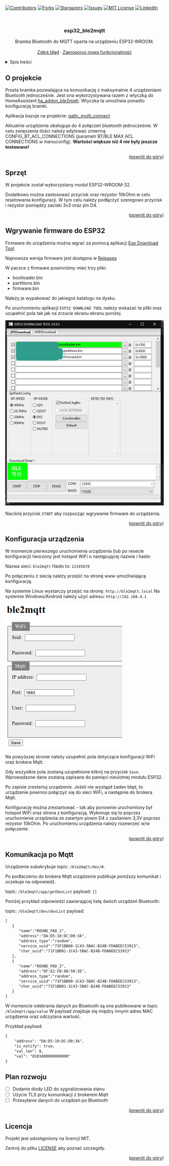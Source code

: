 <div id="top"></div>

[![Contributors][contributors-shield]][contributors-url]
[![Forks][forks-shield]][forks-url]
[![Stargazers][stars-shield]][stars-url]
[![Issues][issues-shield]][issues-url]
[![MIT License][license-shield]][license-url]
[![LinkedIn][linkedin-shield]][linkedin-url]



<br />
<div align="center">

<h3 align="center">esp32_ble2mqtt</h3>

  <p align="center">
    Bramka Bluetooth do MQTT oparta na urządzeniu ESP32-WROOM.
    <br />
    <br />
    <a href="https://github.com/blizniukp/esp32_ble2mqtt/issues">Zgłoś błąd</a>
    ·
    <a href="https://github.com/blizniukp/esp32_ble2mqtt/issues">Zaproponuj nową funkcjonalność</a>
  </p>
</div>



<details>
  <summary>Spis treści</summary>
  <ol>
    <li><a href="#o-projekcie">O projekcie</a></li>
    <li><a href="#sprzęt">Sprzęt</a></li>
    <li><a href="#wgrywanie-firmware-do-esp32">Wgrywanie firmware do ESP32</a></li>
    <li><a href="#konfiguracja-urządzenia">Konfiguracja urządzenia</a></li>
    <li><a href="#komunikacja-po-mqtt">Komunikacja po Mqtt</a></li>
    <li><a href="#plan-rozwoju">Plan rozwoju</a></li>
    <li><a href="#licencja">Licencja</a></li>
  </ol>
</details>



<!-- ABOUT THE PROJECT -->
## O projekcie


Prosta bramka pozwalająca na komunikację z maksymalnie 4 urządzeniami Bluetooth jednocześnie. 
Jest ona wykorzystywana razem z wtyczką do HomeAssistant [ha_addon_ble2mqtt](https://github.com/blizniukp/ha_addon_ble2mqtt). Wtyczka ta umożliwia ponadto konfigurację bramki.


Aplikacja bazuje na projekcie: [gattc_multi_connect](https://github.com/espressif/esp-idf/tree/22c82a4e28ec331a3f46e0a8f757f6b535f83cc4/examples/bluetooth/bluedroid/ble/gattc_multi_connect)

Aktualnie urządzenie obsługuje do 4 połączeń bluetooth jednocześnie. W celu zwięszenia ilości należy edytować zmienną CONFIG_BT_ACL_CONNECTIONS (parametr BT/BLE MAX ACL CONNECTIONS w menuconfig). 
**Wartości większe niż 4 nie były jeszcze testowane!**

<p align="right">(<a href="#top">powrót do góry</a>)</p>


## Sprzęt

W projekcie został wykorzystany moduł ESP32-WROOM-32.

Dodatkowo można zastosować przycisk oraz rezystor 10kOhm w celu resetowania konfiguracji.
W tym celu należy podłączyć szeregowo przycisk i rezystor pomiędzy zaciski 3v3 oraz pin D4.

<p align="right">(<a href="#top">powrót do góry</a>)</p>


## Wgrywanie firmware do ESP32

Firmware do urządzenia można wgrać za pomocą aplikacji [Esp Download Tool](https://www.espressif.com/en/support/download/other-tools)

Najnowsza wersja firmware jest dostępna w [Releases](https://github.com/blizniukp/esp32_ble2mqtt/releases)


W paczce z firmware powinniśmy mieć trzy pliki:
- bootloader.bin
- partitions.bin
- firmware.bin

Należy je wypakować do jakiegoś katalogu na dysku.

Po uruchomieniu aplikacji `ESP32 DOWNLOAD TOOL` należy wskazać te pliki oraz uzupełnić pola tak jak na zrzucie ekranu ekranu poniżej.

![esp32_download_tool](/img/esp32_download_tool.png)

Naciśnij przycisk `START` aby rozpocząć wgrywanie firmware do urządzenia.

<p align="right">(<a href="#top">powrót do góry</a>)</p>


## Konfiguracja urządzenia

W momencie pierwszego uruchomienia urządzenia (lub po resecie konfiguracji) tworzony jest hotspot WiFi o następującej nazwie i haśle:

Nazwa sieci: `ble2mqtt`
Hasło to: `12345678`

Po połączeniu z siecią należy przejść na stronę www umożliwiającą konfigurację.

Na systemie Linux wystarczy przejść na stronę: `http://ble2mqtt.local`
Na systemie Windows/Android należy użyć adresu: `http://192.168.4.1`


![ble2mqtt_webpage](/img/ble2mqtt_webpage.png)

Na powyższej stronie należy uzupełnić pola dotyczące konfiguracji WiFi oraz brokera Mqtt.

Gdy wszystkie pola zostaną uzupełnione kliknij na przycisk `Save`. Wprowadzone dane zostaną zapisane do pamięci nieulotnej modułu ESP32.

Po zapisie zrestartuj urządzenie. Jeżeli nie wystąpił żaden błąd, to urządzenie powinno połączyć się do sieci WiFi, a następnie do brokera Mqtt.

Konfigurację można zrestartować - tak aby ponownie uruchomiony był hotspot WiFi oraz strona z konfiguracją. 
Wykonuje się to poprzez uruchomienie urządzenia ze zwartym pinem D4 z zasilaniem 3,3V poprzez rezystor 10kOhm. Po uruchomieniu urządzenia należy rozewrzeć w/w połączenie.

<p align="right">(<a href="#top">powrót do góry</a>)</p>


## Komunikacja po Mqtt

Urządzenie subskrybuje topic: `/ble2mqtt/dev/#`.

Po podłaczeniu do brokera Mqtt urządzenie publikuje poniższy komunikat i oczekuje na odpowiedź.

topic: `/ble2mqtt/app/getDevList`
payload: `{}`

Poniżej przykład odpowiedzi zawierającej listę dwóch urządzeń Bluetooth:

topic: `/ble2mqtt/dev/devList`
payload:

    [
       {
          "name":"ROUND_PAD_1",
          "address":"DA:D5:10:DC:D0:3A",
          "address_type":"random",
          "service_uuid":"71F1BB00-1C43-5BAC-B24B-FDABEEC53913",
          "char_uuid":"71F1BB01-1C43-5BAC-B24B-FDABEEC53913"
       },
       {
          "name":"ROUND_PAD_2",
          "address":"DF:E2:FB:80:50:3E",
          "address_type":"random",
          "service_uuid":"71F1BB00-1C43-5BAC-B24B-FDABEEC53913",
          "char_uuid":"71F1BB01-1C43-5BAC-B24B-FDABEEC53913"
       }
    ]


W momencie odebrania danych po Bluetooth są one publikowane w topic `/ble2mqtt/app/value`
W payload znajduje się między innymi adres MAC urządzenia oraz odczytana wartość.

Przykład payload:

    {
        "address": "DA:D5:10:DC:D0:3A", 
        "is_notify": true, 
        "val_len": 8, 
        "val": "0101000000000000"
    }


## Plan rozwoju

- [ ] Dodanie diody LED do sygnalizowania stanu
- [ ] Użycie TLS przy komunikacji z brokerem Mqtt
- [ ] Przesyłanie danych do urządzeń po Bluetooth

<p align="right">(<a href="#top">powrót do góry</a>)</p>


## Licencja

Projekt jest udostępniony na licencji MIT. 

Zerknij do pliku [LICENSE](LICENSE) aby poznać szczegóły.

<p align="right">(<a href="#top">powrót do góry</a>)</p>


<!-- MARKDOWN LINKS & IMAGES -->
<!-- https://www.markdownguide.org/basic-syntax/#reference-style-links -->
[contributors-shield]: https://img.shields.io/github/contributors/blizniukp/esp32_ble2mqtt.svg?style=for-the-badge
[contributors-url]: https://github.com/blizniukp/esp32_ble2mqtt/graphs/contributors
[forks-shield]: https://img.shields.io/github/forks/blizniukp/esp32_ble2mqtt.svg?style=for-the-badge
[forks-url]: https://github.com/blizniukp/esp32_ble2mqtt/network/members
[stars-shield]: https://img.shields.io/github/stars/blizniukp/esp32_ble2mqtt.svg?style=for-the-badge
[stars-url]: https://github.com/blizniukp/esp32_ble2mqtt/stargazers
[issues-shield]: https://img.shields.io/github/issues/blizniukp/esp32_ble2mqtt.svg?style=for-the-badge
[issues-url]: https://github.com/blizniukp/esp32_ble2mqtt/issues
[license-shield]: https://img.shields.io/github/license/blizniukp/esp32_ble2mqtt.svg?style=for-the-badge
[license-url]: https://github.com/blizniukp/esp32_ble2mqtt/blob/master/LICENSE
[linkedin-shield]: https://img.shields.io/badge/-LinkedIn-black.svg?style=for-the-badge&logo=linkedin&colorB=555
[linkedin-url]: https://linkedin.com/in/paweł-bliźniuk-433535183
[product-screenshot]: images/screenshot.png